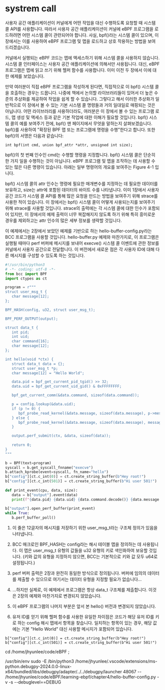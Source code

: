 # systrem call

사용자 공간 애플리케이션이 커널에게 어떤 작업을 대신 수행하도록 요청할 때 시스템 콜 API를 사용합니다. 따라서 사용자 공간 애플리케이션이 커널에 eBPF 프로그램을 로드하려면 어떤 시스템 콜이 관련되어야 합니다. 사실, bpf()라는 시스템 콜이 있으며, 이 장에서는 이를 사용하여 eBPF 프로그램 및 맵을 로드하고 상호 작용하는 방법을 보여 드리겠습니다.

커널에서 실행되는 eBPF 코드는 맵에 액세스하기 위해 시스템 콜을 사용하지 않습니다. 시스템 콜 인터페이스는 사용자 공간 애플리케이션에 의해서만 사용됩니다. 대신, eBPF 프로그램은 맵에 읽고 쓰기 위해 헬퍼 함수를 사용합니다. 이미 이전 두 장에서 이에 대한 예제를 보았습니다.

만약 여러분이 직접 eBPF 프로그램을 작성하게 된다면, 직접적으로 이 bpf() 시스템 콜을 호출하는 경우는 드뭅니다. 나중에 책에서 논의할 라이브러리들이 있어서 더 높은 수준의 추상화를 제공하여 작업을 쉽게 할 수 있습니다. 그렇다고 해서 이러한 추상화가 일반적으로 이 장에서 볼 수 있는 기본 시스템 콜 명령들과 거의 일대일로 매핑되는 것은 아닙니다. 어떤 라이브러리를 사용하더라도, 여러분은 이 장에서 볼 수 있는 프로그램 로드, 맵 생성 및 액세스 등과 같은 기본 작업에 대한 이해가 필요할 것입니다.
bpf() 시스템 콜의 예를 보여주기 전에, bpf() 맨 페이지에서 무엇을 말하는지 살펴보겠습니다. bpf()를 사용하여 "확장된 BPF 맵 또는 프로그램에 명령을 수행"한다고 합니다. 또한 bpf()의 서명은 다음과 같습니다:

```
int bpf(int cmd, union bpf_attr *attr, unsigned int size);
```
bpf()의 첫 번째 인수인 cmd는 수행할 명령을 지정합니다. bpf() 시스템 콜은 단순히 한 가지 일을 수행하는 것이 아닙니다. eBPF 프로그램 및 맵을 조작하는 데 사용할 수 있는 많은 다른 명령이 있습니다. 아래는 일부 명령어의 개요를 보여주는 Figure 4-1 입니다.

bpf() 시스템 콜의 attr 인수는 명령에 필요한 매개변수를 지정하는 데 필요한 데이터를 보유하고, size는 attr에 포함된 데이터의 바이트 수를 나타냅니다.
이미 1장에서 사용자 공간 코드가 시스템 콜 API를 통해 많은 요청을 만드는 방법을 보여주기 위해 strace를 사용한 적이 있습니다. 이 장에서는 bpf() 시스템 콜이 어떻게 사용되는지를 보여주기 위해 strace를 사용할 것입니다. strace의 출력에는 각 시스템 콜에 대한 인수가 포함되어 있지만, 이 장에서의 예제 출력이 너무 복잡해지지 않도록 하기 위해 특히 흥미로운 경우를 제외하고는 attr 인수의 많은 세부 정보를 생략할 것입니다.


이 예제에서는 2장에서 보았던 예제를 기반으로 하는 hello-buffer-config.py라는 BCC 프로그램을 사용할 것입니다. hello-buffer.py 예제와 마찬가지로, 이 프로그램은 실행될 때마다 perf 버퍼에 메시지를 보내어 execve() 시스템 콜 이벤트에 관한 정보를 커널에서 사용자 공간으로 전달합니다. 이 버전에서 새로운 점은 각 사용자 ID에 대해 다른 메시지를 구성할 수 있도록 하는 것입니다.

```py
#!/usr/bin/python3  
# -*- coding: utf-8 -*-
from bcc import BPF
import ctypes as ct

program = r"""
struct user_msg_t {
   char message[12];
};

BPF_HASH(config, u32, struct user_msg_t);

BPF_PERF_OUTPUT(output); 

struct data_t {     
   int pid;
   int uid;
   char command[16];
   char message[12];
};

int hello(void *ctx) {
   struct data_t data = {}; 
   struct user_msg_t *p;
   char message[12] = "Hello World";

   data.pid = bpf_get_current_pid_tgid() >> 32;
   data.uid = bpf_get_current_uid_gid() & 0xFFFFFFFF;

   bpf_get_current_comm(&data.command, sizeof(data.command));

   p = config.lookup(&data.uid);
   if (p != 0) {
      bpf_probe_read_kernel(&data.message, sizeof(data.message), p->message);       
   } else {
      bpf_probe_read_kernel(&data.message, sizeof(data.message), message); 
   }

   output.perf_submit(ctx, &data, sizeof(data)); 
 
   return 0;
}
"""

b = BPF(text=program) 
syscall = b.get_syscall_fnname("execve")
b.attach_kprobe(event=syscall, fn_name="hello")
b["config"][ct.c_int(0)] = ct.create_string_buffer(b"Hey root!")
b["config"][ct.c_int(501)] = ct.create_string_buffer(b"Hi user 501!")
 
def print_event(cpu, data, size):  
   data = b["output"].event(data)
   print(f"{data.pid} {data.uid} {data.command.decode()} {data.message.decode()}")
 
b["output"].open_perf_buffer(print_event) 
while True:   
   b.perf_buffer_poll()
```

1. 이 줄은 12글자의 메시지를 저장하기 위한 user_msg_t라는 구조체 정의가 있음을 나타냅니다.
2. BCC 매크로인 BPF_HASH는 config라는 해시 테이블 맵을 정의하는 데 사용됩니다. 이 맵은 user_msg_t 유형의 값들을 u32 유형의 키로 색인화하여 보유할 것입니다. (키와 값의 유형을 지정하지 않으면, BCC는 기본적으로 키와 값 모두 u64로 설정됩니다.)
3. perf 버퍼 출력은 2장과 완전히 동일한 방식으로 정의됩니다. 버퍼에 임의의 데이터를 제출할 수 있으므로 여기서는 데이터 유형을 지정할 필요가 없습니다...

4. ...하지만 실제로, 이 예제에서 프로그램은 항상 data_t 구조체를 제출합니다. 이것은 2장의 예제와 마찬가지로 변경되지 않았습니다.
5. 이 eBPF 프로그램의 나머지 부분은 앞서 본 hello() 버전과 변경되지 않았습니다.
6. 유저 ID를 얻기 위해 헬퍼 함수를 사용한 유일한 차이점은 코드가 해당 유저 ID를 키로 하는 config 해시 맵에서 항목을 찾습니다. 일치하는 항목이 있는 경우, 해당 값에는 기본 "Hello World" 대신 사용할 메시지가 포함되어 있습니다.
```
b["config"][ct.c_int(0)] = ct.create_string_buffer(b"Hey root!")
b["config"][ct.c_int(501)] = ct.create_string_buffer(b"Hi user 501!")
```







cd /home/jhyunlee/code/eBPF ; 

/usr/bin/env sudo 
-E /bin/python3 /home/jhyunlee/.vscode/extensions/ms-python.debugpy-2024.0.0-linux-x64/bundled/libs/debugpy/adapter/../../debugpy/launcher 48067 
-- /home/jhyunlee/code/eBPF/learning-ebpf/chapter4/hello-buffer-config.py 
-v -s --debuglevel==DEBUG 


